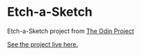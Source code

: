 # Etch-a-Sketch

Etch-a-Sketch project from [The Odin Project](https://www.theodinproject.com/paths/foundations/courses/foundations/lessons/etch-a-sketch-project)

[See the project live here.](https://danielvec.github.io/Etch-a-Sketch/)
